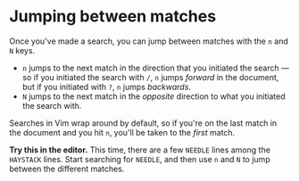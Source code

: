 # Jumping between matches

Once you've made a search, you can jump between matches with the `n` and `N` keys.

- `n` jumps to the next match in the direction that you initiated the search — so if you initiated the search with `/`, `n` jumps _forward_ in the document, but if you initiated with `?`, `n` jumps _backwards_.
- `N` jumps to the next match in the _opposite_ direction to what you initiated the search with.

Searches in Vim wrap around by default, so if you're on the last match in the document and you hit `n`, you'll be taken to the _first_ match.

**Try this in the editor.** This time, there are a few `NEEDLE` lines among the `HAYSTACK` lines. Start searching for `NEEDLE`, and then use `n` and `N` to jump between the different matches.
